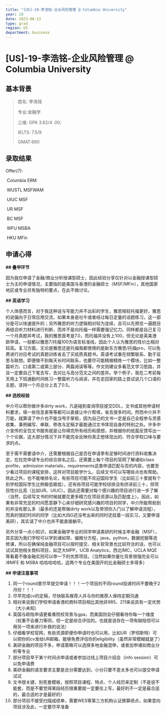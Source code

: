 ```yaml
---
title: "[US]-19-李浩铭-企业风险管理 @ Columbia University"
year: 19
date: 2023-08-13
type: grad
region: US
department: business
---
```


# [US]-19-李浩铭-企业风险管理 @ Columbia University

## 基本背景

> 姓名: 李浩铭
>
> 专业:金融学
>
> 三维: GPA 3.62/4 .00;
>
> IELTS: 7.5/9
>
> GMAT:690

## 录取结果

Offer(7):

​ Columbia ERM

​ WUSTL MSFWAM

​ UIUC MSF

​ UR MSF

​ BC MSF

​ WFU MSBA

​ HKU MFin

## 申请心得

**\## 叠甲环节**

因为我仅申请了金融/商业分析授课型硕士，因此经验分享仅针对以金融授课型硕士为主的申请情况，主要指的是美国与香港的金融硕士（MSF/MFin），其他国家地区或专业另有独特的要点，在此不做讨论。

**\## 英语学习**

个人体感而言，对于我这种说与写能力并不出彩的学生，雅思相较托福更好。雅思的说偏向于日常应用交流，如果本身是社牛或者经过每日定量的话题练习，这一部分是可以快速提升的；另外雅思的听力逻辑相对较为连续，且可以先预览一遍题目再结合听力材料进行判断，而并不是向托福一样需要强记忆力。同样都是自己复习一个月真题并考试，我的雅思首考是7.0，而托福并没有上100，但无论是英美港欧申请，一般都以雅思7/托福100为语言标准线，因此个人认为雅思的性价比相对较高。复习方面，无论是雅思还是托福我都使用的是新东方雅思/托福pro，可以免费进行对应考试的真题训练省去了买纸质真题书。英语考试重在频繁联系、勤于反思与联想。即便做不到每天长时间联系，也要尽可能精做精练一个模块，比如一整篇听力、口语第二或第三部分、两篇阅读等等。作文则建议多看范文学习思路，并且一定要自己下笔去写，去对比与高分范文之间的差异。举个例子，我在二考前每天用上下班通勤时间练习一整篇听力与阅读，并在走回家的路上尝试说几个口语的主题，坚持一个月总分上去了0.5。

**\## 选校经验**

中介可以帮你做许多dirty work，凡是碰到查询项目提交DDL，文书或其他申请材料要求，填一些信息表等等都可以直接让中介帮填，省去很多时间。然而中介并不万能，就算请了中介也不能当甩手掌柜，因为自己的文书一定是自己全程参与灵感收集、事例编写、串联、修改与定稿才最能通过文书体现自身的特别之处。许多中介宣传的全包文书服务就是让你填完所有经历和感想，并根据你的纸面反馈写出一个个论据，这大部分情况下并不能完全反映你真正想体现出的、符合学校口味与要求的点。

至于需不需要请中介，还需要根据自己是否在申请季有足够时间进行资料收集决定。在拉完申请专业的综合排名之后，还需要上每个项目的官网了解诸如class profile，admission materials，requirements这类申请匹配与否的内容，也要至少看过项目的课程安排，这样对项目能学什么、后续文书可以写哪些点也有帮助。除此之外，也不能唯排名论，有些项目可能不欢迎国际学生（比如前三十里就有个别学校国际学生比例极低极低），还有些项目可能学校综排没有挤进前三十，但项目性价比高（比如UR、UIUC）。因此还需要对每个感兴趣的项目进行进一步了解（当然，后续写文书的时候就要花更多精力在项目资源以及匹配度上）。因此，如果有非常充足的时间愿意静下心来仔细研究感兴趣的项目的同学，中介所能帮助到的并没有那么多（最多的还是帮做dirty work以及带领你入门以了解申请流程），而真的很赶时间的同学（比如大四G还没考出来的同时还挂着一段实习，又要申请美研），其实请了中介也并不能直接躺平。

另外分享一点小知识，如果金融学专业的同学申请美研的时候主申金融（MSF），其实因为我们学校可以学到诸如常、偏微分方程，java，python，数据挖掘等选修课，所以在确保纯金融项目可以按时提交、相关软背景也比较符合的话，也可以试试其他相关商科项目，如芝大MPP，UCB Analytics，西北IMC，UCLA MQE等看着不像金融实则可以申一下的优质项目。（当然如果你量化背景很强完全可以冲MFE 和 MSBA 哈哈哈哈哈，这两个专业在美国开的比金融硕士多得多）

**\## 申请注意事项**

1. 同一个round里尽早提交申请！！！一个项目的不同round投递时间不要晚于2月份！！！
2. 尽早完成cv的定稿，尽快联系推荐人并与你的推荐人保持定期沟通
3. 相对来说我们学校申请香港的商科项目相比其他非985、211来说具有一定优势（大小未知）
4. 英国与欧陆申请更看重院校背景与gpa，而美国则会仔细看待你每一个维度（权重不会暴力等同，但一定是综合评估的。也就是说存在一项有缺陷但可以用另一项来进行补救的说法）
5. 仔细看学校官网，有些资源即便你申请时也可以用，比如UR（罗彻斯特）可以把你的cv发给UR邮箱，能够免费评估你的eligibility（虽然非常模糊就是了）
6. 美研金融的项目不多，申请策略可以选择多地金融混申，或者加申诸如商业分析等专业
7. 部分项目早于某个时间点申请或者参加过线上项目介绍会（info session）可以免申请费
8. 美研金融的语言要求主要是总分需要达到，小分只要不差太多也可以提交申请试试
9. 文书很关键，别死套模板，按照项目课程、特点、个人经历来定制（不是说不能套，而是不要觉得某段经历很重要就一定要往上写，最好的不一定是最合适的，最合适的才是最好的）
10. 部分项目不接受扫描成绩单，需要WES等第三方机构认证换算绩点，如果意向项目涉及此，一定要尽早准备
